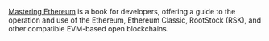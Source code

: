 [Mastering Ethereum](https://github.com/ethereumbook/ethereumbook) is a book for developers, offering a guide to the operation and use of the Ethereum, Ethereum Classic, RootStock (RSK), and other compatible EVM-based open blockchains.
